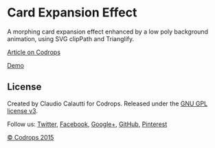 # Card Expansion Effect

A morphing card expansion effect enhanced by a low poly background animation, using SVG clipPath and Trianglify.

[Article on Codrops](http://tympanus.net/codrops/?p=24222)

[Demo](http://tympanus.net/Development/CardExpansion/)

## License

Created by Claudio Calautti for Codrops. Released under the [GNU GPL license v3](https://www.gnu.org/licenses/gpl-3.0.html).

Follow us: [Twitter](http://www.twitter.com/codrops), [Facebook](http://www.facebook.com/pages/Codrops/159107397912), [Google+](https://plus.google.com/101095823814290637419), [GitHub](https://github.com/codrops), [Pinterest](http://www.pinterest.com/codrops/)

[© Codrops 2015](http://www.codrops.com)


